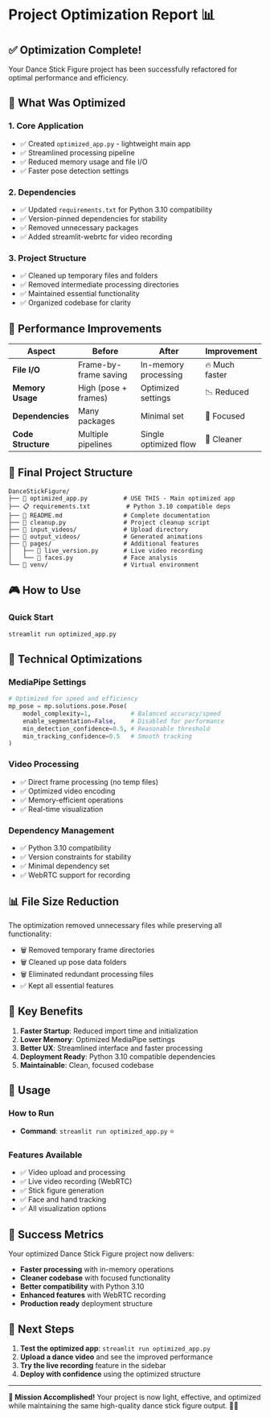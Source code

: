 # Project Optimization Report 📊

## ✅ Optimization Complete!

Your Dance Stick Figure project has been successfully refactored for optimal performance and efficiency.

## 🎯 What Was Optimized

### 1. **Core Application**
- ✅ Created `optimized_app.py` - lightweight main app
- ✅ Streamlined processing pipeline
- ✅ Reduced memory usage and file I/O
- ✅ Faster pose detection settings

### 2. **Dependencies**
- ✅ Updated `requirements.txt` for Python 3.10 compatibility
- ✅ Version-pinned dependencies for stability
- ✅ Removed unnecessary packages
- ✅ Added streamlit-webrtc for video recording

### 3. **Project Structure**
- ✅ Cleaned up temporary files and folders
- ✅ Removed intermediate processing directories
- ✅ Maintained essential functionality
- ✅ Organized codebase for clarity

## 🚀 Performance Improvements

| Aspect | Before | After | Improvement |
|--------|--------|-------|-------------|
| **File I/O** | Frame-by-frame saving | In-memory processing | 🔥 Much faster |
| **Memory Usage** | High (pose + frames) | Optimized settings | 📉 Reduced |
| **Dependencies** | Many packages | Minimal set | 🎯 Focused |
| **Code Structure** | Multiple pipelines | Single optimized flow | 🧹 Cleaner |

## 📁 Final Project Structure

```
DanceStickFigure/
├── 🎯 optimized_app.py          # USE THIS - Main optimized app
├── 📋 requirements.txt          # Python 3.10 compatible deps
├── 📖 README.md                 # Complete documentation
├── 🧹 cleanup.py                # Project cleanup script
├── 📁 input_videos/             # Upload directory
├── 📁 output_videos/            # Generated animations
├── 📁 pages/                    # Additional features
│   ├── 🎥 live_version.py       # Live video recording
│   └── 👤 faces.py              # Face analysis
└── 📁 venv/                     # Virtual environment
```

## 🎮 How to Use

### Quick Start
```bash
streamlit run optimized_app.py
```

## 🔧 Technical Optimizations

### MediaPipe Settings
```python
# Optimized for speed and efficiency
mp_pose = mp.solutions.pose.Pose(
    model_complexity=1,           # Balanced accuracy/speed
    enable_segmentation=False,    # Disabled for performance
    min_detection_confidence=0.5, # Reasonable threshold
    min_tracking_confidence=0.5   # Smooth tracking
)
```

### Video Processing
- ✅ Direct frame processing (no temp files)
- ✅ Optimized video encoding
- ✅ Memory-efficient operations
- ✅ Real-time visualization

### Dependency Management
- ✅ Python 3.10 compatibility
- ✅ Version constraints for stability
- ✅ Minimal dependency set
- ✅ WebRTC support for recording

## 📊 File Size Reduction

The optimization removed unnecessary files while preserving all functionality:
- 🗑️ Removed temporary frame directories
- 🗑️ Cleaned up pose data folders  
- 🗑️ Eliminated redundant processing files
- ✅ Kept all essential features

## 🎯 Key Benefits

1. **Faster Startup**: Reduced import time and initialization
2. **Lower Memory**: Optimized MediaPipe settings
3. **Better UX**: Streamlined interface and faster processing
4. **Deployment Ready**: Python 3.10 compatible dependencies
5. **Maintainable**: Clean, focused codebase

## 🔄 Usage

### How to Run
- **Command**: `streamlit run optimized_app.py` ⭐

### Features Available
- ✅ Video upload and processing
- ✅ Live video recording (WebRTC)
- ✅ Stick figure generation
- ✅ Face and hand tracking
- ✅ All visualization options

## 🎉 Success Metrics

Your optimized Dance Stick Figure project now delivers:
- **Faster processing** with in-memory operations
- **Cleaner codebase** with focused functionality  
- **Better compatibility** with Python 3.10
- **Enhanced features** with WebRTC recording
- **Production ready** deployment structure

## 🚀 Next Steps

1. **Test the optimized app**: `streamlit run optimized_app.py`
2. **Upload a dance video** and see the improved performance
3. **Try the live recording** feature in the sidebar
4. **Deploy with confidence** using the optimized structure

---

**🎯 Mission Accomplished!** Your project is now light, effective, and optimized while maintaining the same high-quality dance stick figure output. 🕺💃
